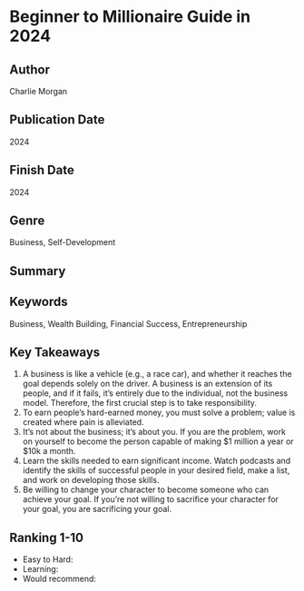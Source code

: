 # Beginner to Millionaire Guide in 2024

## Author
Charlie Morgan

## Publication Date
2024

## Finish Date
2024

## Genre
Business, Self-Development

## Summary

## Keywords
Business, Wealth Building, Financial Success, Entrepreneurship

## Key Takeaways
1. A business is like a vehicle (e.g., a race car), and whether it reaches the goal depends solely on the driver. A business is an extension of its people, and if it fails, it’s entirely due to the individual, not the business model. Therefore, the first crucial step is to take responsibility.
2. To earn people’s hard-earned money, you must solve a problem; value is created where pain is alleviated.
3. It’s not about the business; it’s about you. If you are the problem, work on yourself to become the person capable of making $1 million a year or $10k a month.
4. Learn the skills needed to earn significant income. Watch podcasts and identify the skills of successful people in your desired field, make a list, and work on developing those skills.
5. Be willing to change your character to become someone who can achieve your goal. If you’re not willing to sacrifice your character for your goal, you are sacrificing your goal.

## Ranking 1-10
- Easy to Hard: 
- Learning: 
- Would recommend: